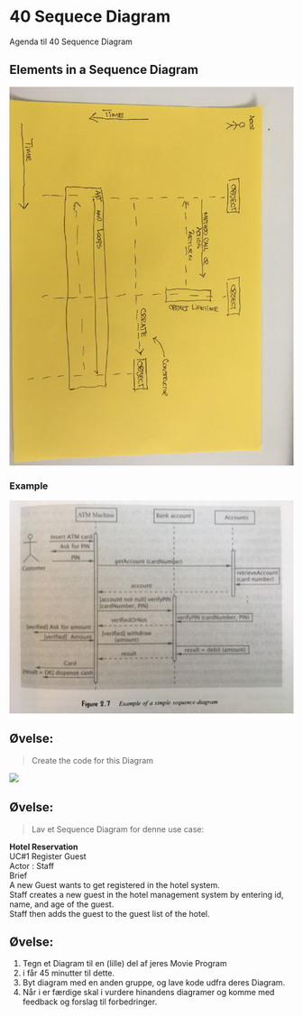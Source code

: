 # 40 Sequece Diagram
Agenda til 40 Sequence Diagram 

## Elements in a Sequence Diagram
<img src="/img/IMG_3741.JPG" width="600px">

### Example
<img src="/img/ATM_SD.JPG" width="600px">

## Øvelse: 

> Create the code for this Diagram    

<img src="/img/SD_Exercise.JPG" width="600px">

## Øvelse:
> Lav et Sequence Diagram for denne use case:

**Hotel Reservation**    
UC#1 Register Guest    
Actor : Staff    
Brief    
A new Guest wants to get registered in the hotel system.    
Staff creates a new guest in the hotel management system by entering  id, name, and age of the guest.    
Staff then adds the guest to the guest list of the hotel.

## Øvelse:

1. Tegn et Diagram til en (lille) del af jeres Movie Program
  1. i får 45 minutter til dette.
2. Byt diagram med en anden gruppe, og lave kode udfra deres Diagram.
  2. Når i er færdige skal i vurdere hinandens diagramer og komme med feedback og forslag til forbedringer. 
